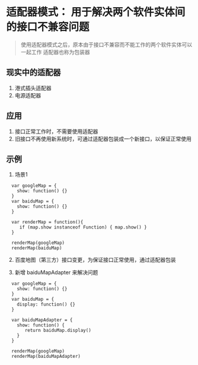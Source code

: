 # 适配器模式： 用于解决两个软件实体间的接口不兼容问题
> 使用适配器模式之后，原本由于接口不兼容而不能工作的两个软件实体可以一起工作
> 适配器也称为包装器



## 现实中的适配器
  1. 港式插头适配器
  2. 电源适配器


## 应用
  1. 接口正常工作时，不需要使用适配器
  2. 旧接口不再使用新系统时，可通过适配器包装成一个新接口，以保证正常使用



## 示例

  1. 场景1

```
  var googleMap = {
    show: function() {}
  }
  var baiduMap = {
    show: function() {}
  }

  var renderMap = function(){
     if (map.show instanceof Function) { map.show() }
  }

  renderMap(googleMap)
  renderMap(baiduMap)
```

  2. 百度地图（第三方）接口变更，为保证接口正常使用，通过适配器包装

  3. 新增 baiduMapAdapter 来解决问题
```
  var googleMap = {
    show: function() {}
  }
  var baiduMap = {
    display: function() {}
  }

  var baiduMapAdapter = {
    show: function() {
       return baiduMap.display()
    }
  }

  renderMap(googleMap)
  renderMap(baiduMapAdapter)
```
